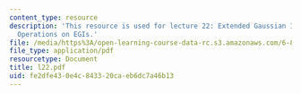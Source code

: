 ```yaml
---
content_type: resource
description: 'This resource is used for lecture 22: Extended Gaussian Images, Quaternions,
  Operations on EGIs.'
file: /media/https%3A/open-learning-course-data-rc.s3.amazonaws.com/6-801-machine-vision-fall-2004/fe2dfe430e4c843320caeb6dc7a46b13_l22.pdf
file_type: application/pdf
resourcetype: Document
title: l22.pdf
uid: fe2dfe43-0e4c-8433-20ca-eb6dc7a46b13
---
```


